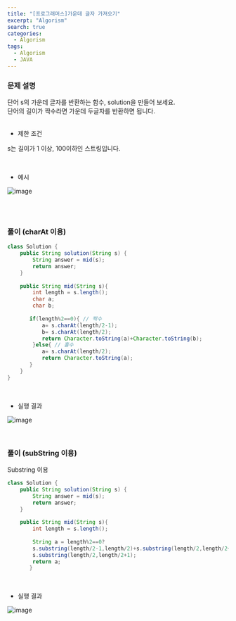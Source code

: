 ```yaml
---
title: "[프로그래머스]가운데 글자 가져오기"
excerpt: "Algorism"
search: true
categories: 
  - Algorism
tags: 
  - Algorism
  - JAVA
---
```



### 문제 설명

단어 s의 가운데 글자를 반환하는 함수, solution을 만들어 보세요.<br> 단어의 길이가 짝수라면 가운데 두글자를 반환하면 됩니다.<br><br>

- 제한 조건 

s는 길이가 1 이상, 100이하인 스트링입니다.<br>


<br>

- 예시 

![image](https://user-images.githubusercontent.com/73421820/116187459-8a10fc00-a760-11eb-90dc-28cab1728aeb.png)



<br><br>


### 풀이 (charAt 이용)

```java
class Solution {
    public String solution(String s) {
        String answer = mid(s);
        return answer;
    }
    
    public String mid(String s){
        int length = s.length();
        char a;
        char b;
        
       if(length%2==0){ // 짝수
           a= s.charAt(length/2-1);
           b= s.charAt(length/2);
           return Character.toString(a)+Character.toString(b);
        }else{ // 홀수
           a= s.charAt(length/2);
           return Character.toString(a);
       }
    } 
}
```

<br>

- 실행 결과

![image](https://user-images.githubusercontent.com/73421820/116188496-7797c200-a762-11eb-879a-22257f3f8718.png)
<br>



<br>


### 풀이 (subString 이용)

Substring 이용

```java
class Solution {
    public String solution(String s) {
        String answer = mid(s);
        return answer;
    }
    
    public String mid(String s){
        int length = s.length();
        
        String a = length%2==0?
        s.substring(length/2-1,length/2)+s.substring(length/2,length/2+1):
        s.substring(length/2,length/2+1);
        return a;
       }   
```
<br>

- 실행 결과

![image](https://user-images.githubusercontent.com/73421820/116214319-8e014600-a781-11eb-84d9-83831ac7492a.png)


<br><br>